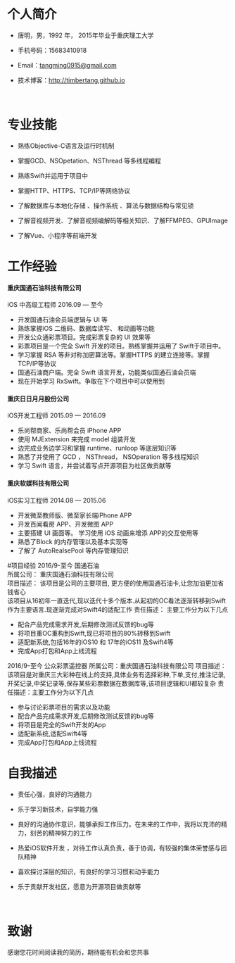 # 个人简介

- 唐明，男，1992 年， 2015年毕业于重庆理工大学 

- 手机号码：15683410918

- Email：tangming0915@gmail.com  

- 技术博客：http://timbertang.github.io

  ​


# 专业技能

- 熟练Objective-C语言及运行时机制

- 掌握GCD、NSOpetation、NSThread 等多线程编程

- 熟练Swift并运用于项目中 

- 掌握HTTP、HTTPS、TCP/IP等网络协议

- 了解数据库与本地化存储 、操作系统 、算法与数据结构与常见锁

- 了解音视频开发、了解音视频编解码等相关知识、了解FFMPEG、GPUImage

- 了解Vue、小程序等前端开发





# 工作经验

#### 重庆国通石油科技有限公司
iOS 中高级工程师
2016.09 — 至今  

- 开发国通石油会员端逻辑与 UI 等
- 熟练掌握iOS 二维码、数据库读写、 和动画等功能  
- 开发公众通彩票项目。完成彩票复杂的 UI 效果等
- 彩票项目是一个完全 Swift 开发的项目。熟练掌握并运用了 Swift于项目中。  
- 学习掌握 RSA 等非对称加密算法等。掌握HTTPS 的建立连接等。掌握TCP/IP等协议
- 国通石油商户端。完全 Swift 语言开发，功能类似国通石油会员端  
- 现在开始学习 RxSwift。争取在下个项目中可以使用到

#### 重庆日日月月股份公司
iOS开发工程师
2015.09 — 2016.09 

- 乐尚帮商家、乐尚帮会员 iPhone APP
- 使用 MJExtension 来完成 model 组装开发
- 边完成业务边学习和掌握 runtime、runloop 等底层知识等   
- 熟悉了并使用了 GCD ， NSThread， NSOperation 等多线程知识  
- 学习 Swift 语言，并尝试着写点开源项目为社区做贡献等


#### 重庆软媒科技有限公司
iOS实习工程师
2014.08 — 2015.06  

- 开发微至教师版、微至家长端iPhone APP  
- 开发百闻看房 APP、开发微图 APP  
- 主要搭建 UI 画面等。 学习使用 iOS 动画来增添 APP的交互使用等 
- 熟悉了Block 的内存管理以及基本实现等
- 了解了 AutoRealsePool 等内存管理知识   



#项目经验
2016/9-至今	国通石油  
所属公司：	重庆国通石油科技有限公司  
项目描述：	该项目是公司的主要项目, 更方便的使用国通石油卡,让您加油更加省钱省心  
该项目从16初年一直迭代,现以迭代十多个版本.从起初的OC看法逐渐转移到Swift作为主要语言.现逐渐完成对Swift4的适配工作
责任描述：	主要工作分为以下几点  
- 配合产品完成需求开发,后期修改测试反馈的bug等
- 将项目重OC重构到Swift,现已将项目的80%转移到Swift
- 适配新系统,包括16年的iOS10 和 17年的iOS11 及Swift4等
- 完成App打包和App上线流程    

2016/9-至今  公众彩票遥控器
所属公司：重庆国通石油科技有限公司
项目描述：该项目是对重庆三大彩种在线上的支持,具体业务有选择彩种,下单,支付,推注记录,开奖记录,中奖记录等,保存某些彩票数据在数据库等,该项目逻辑和UI都较复杂
责任描述：主要工作分为以下几点

- 参与讨论彩票项目的需求以及功能
- 配合产品完成需求开发,后期修改测试反馈的bug等 
- 将项目是完全的Swift开发的App
- 适配新系统,适配Swift4等
- 完成App打包和App上线流程

# 自我描述

- 责任心强，良好的沟通能力

- 乐于学习新技术，自学能力强 

- 良好的沟通协作意识，能够承担工作压力。在未来的工作中，我将以充沛的精力，刻苦的精神努力的工作

- 热爱iOS软件开发 ，对待工作认真负责，善于协调，有较强的集体荣誉感与团队精神

- 喜欢探讨深层的知识，有良好的学习习惯和动手能力

- 乐于贡献开发社区，愿意为开源项目做贡献等

  ​

# 致谢
感谢您花时间阅读我的简历，期待能有机会和您共事
